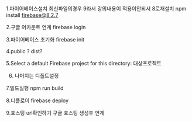 1.파이어베이스설치
최신파일의경우 9라서 강의내용이 적용이안되서 8로재설치
 npm install firebase@8.2.7

2.구글 어카운트 연계
 firebase login

3.파이어베이스 초기화
 firebase init

4.public ? dist?

5.Select a default Firebase project for this directory: 대상프로젝트

6. 나머지는 디폴트설정

7.빌드실행
 npm run build
 
8.디플로이
 firebase deploy

9.호스팅 url확인하기
 구글 호스팅 생성후 연계

